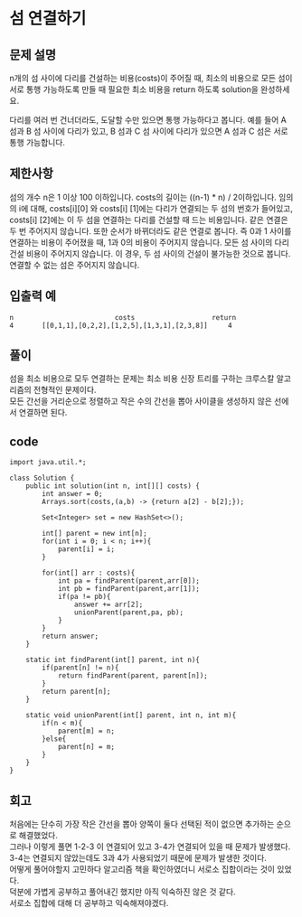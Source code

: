 # 섬 연결하기
## 문제 설명
n개의 섬 사이에 다리를 건설하는 비용(costs)이 주어질 때, 최소의 비용으로 모든 섬이 서로 통행 가능하도록 만들 때 필요한 최소 비용을 return 하도록 solution을 완성하세요.

다리를 여러 번 건너더라도, 도달할 수만 있으면 통행 가능하다고 봅니다. 예를 들어 A 섬과 B 섬 사이에 다리가 있고, B 섬과 C 섬 사이에 다리가 있으면 A 섬과 C 섬은 서로 통행 가능합니다.

## 제한사항

섬의 개수 n은 1 이상 100 이하입니다.
costs의 길이는 ((n-1) * n) / 2이하입니다.
임의의 i에 대해, costs[i][0] 와 costs[i] [1]에는 다리가 연결되는 두 섬의 번호가 들어있고, costs[i] [2]에는 이 두 섬을 연결하는 다리를 건설할 때 드는 비용입니다.
같은 연결은 두 번 주어지지 않습니다. 또한 순서가 바뀌더라도 같은 연결로 봅니다. 즉 0과 1 사이를 연결하는 비용이 주어졌을 때, 1과 0의 비용이 주어지지 않습니다.
모든 섬 사이의 다리 건설 비용이 주어지지 않습니다. 이 경우, 두 섬 사이의 건설이 불가능한 것으로 봅니다.
연결할 수 없는 섬은 주어지지 않습니다.
## 입출력 예
```
n	                      costs	                  return
4	    [[0,1,1],[0,2,2],[1,2,5],[1,3,1],[2,3,8]]	  4
```

## 풀이
섬을 최소 비용으로 모두 연결하는 문제는 최소 비용 신장 트리를 구하는 크루스칼 알고리즘의 전형적인 문제이다.  
모든 간선을 거리순으로 정렬하고 작은 수의 간선을 뽑아 사이클을 생성하지 않은 선에서 연결하면 된다.  

## code
```
import java.util.*;

class Solution {
    public int solution(int n, int[][] costs) {
        int answer = 0;
        Arrays.sort(costs,(a,b) -> {return a[2] - b[2];});
        
        Set<Integer> set = new HashSet<>();
        
        int[] parent = new int[n];
        for(int i = 0; i < n; i++){
            parent[i] = i;
        }
        
        for(int[] arr : costs){
            int pa = findParent(parent,arr[0]);
            int pb = findParent(parent,arr[1]);
            if(pa != pb){
                answer += arr[2];
                unionParent(parent,pa, pb);
            }
        }
        return answer;
    }
    
    static int findParent(int[] parent, int n){
        if(parent[n] != n){
            return findParent(parent, parent[n]);
        }
        return parent[n];
    }
    
    static void unionParent(int[] parent, int n, int m){
        if(n < m){
            parent[m] = n;
        }else{
            parent[n] = m;
        }
    }
}
```

## 회고
처음에는 단수히 가장 작은 간선을 뽑아 양쪽이 둘다 선택된 적이 없으면 추가하는 순으로 해결했었다.  
그러나 이렇게 풀면 1-2-3 이 연결되어 있고 3-4가 연결되어 있을 때 문제가 발생했다.  
3-4는 연결되지 않았는데도 3과 4가 사용되었기 때문에 문제가 발생한 것이다.  
어떻게 풀어야할지 고민하다 알고리즘 책을 확인하였더니 서로소 집합이라는 것이 있었다.  
덕분에 가볍게 공부하고 풀어내긴 했지만 아직 익숙하진 않은 것 같다.  
서로소 집합에 대해 더 공부하고 익숙해져야겠다.
